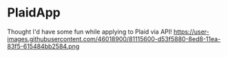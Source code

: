 # PlaidApp
Thought I'd have some fun while applying to Plaid via API!
https://user-images.githubusercontent.com/46018900/81115600-d53f5880-8ed8-11ea-83f5-615484bb2584.png
